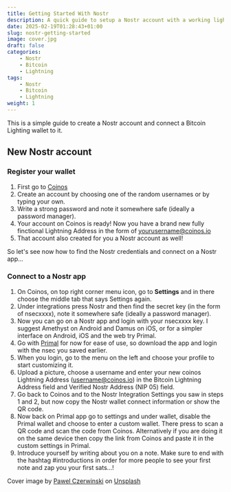```yaml
---
title: Getting Started With Nostr
description: A quick guide to setup a Nostr account with a working lightning address.
date: 2025-02-19T01:28:43+01:00
slug: nostr-getting-started
image: cover.jpg
draft: false
categories:
    - Nostr
    - Bitcoin
    - Lightning
tags:
    - Nostr
    - Bitcoin
    - Lightning
weight: 1
---
```


This is a simple guide to create a Nostr account and connect a Bitcoin Lighting wallet to it.

## New Nostr account 
### Register your wallet
1. First go to [Coinos](https://coinos.io/register)
2. Create an account by choosing one of the random usernames or by typing your own.
3. Write a strong password and note it somewhere safe (ideally a password manager).
4. Your account on Coinos is ready! Now you have a brand new fully finctional Lightning Address in the form of yourusername@coinos.io
5. That account also created for you a Nostr account as well!

So let's see now how to find the Nostr credentials and connect on a Nostr app...

### Connect to a Nostr app
1. On Coinos, on top right corner menu icon, go to **Settings** and in there choose the middle tab that says Settings again.
2. Under integrations press Nostr and then find the secret key (in the form of nsecxxxx), note it somewhere safe (ideally a password manager).
3. Now you can go on a Nostr app and login with your nsecxxxx key. I suggest Amethyst on Android and Damus on iOS, or for a simpler interface on Android, iOS and the web try Primal.
4. Go with [Primal](https://primal.net) for now for ease of use, so download the app and login with the nsec you saved earlier.
5. When you login, go to the menu on the left and choose your profile to start customizing it. 
6. Upload a picture, choose a username and enter your new coinos Lightning Address (username@coinos.io) in the Bitcoin Lightning Address field and Verified Nostr Address (NIP 05) field.
7. Go back to Coinos and to the Nostr Integration Settings you saw in steps 1 and 2, but now copy the Nostr wallet connect information or show the QR code.
8. Now back on Primal app go to settings and under wallet, disable the Primal wallet and choose to enter a custom wallet. There press to scan a QR code and scan the code from Coinos. Alternatively if you are doing it on the same device then copy the link from Coinos and paste it in the custom settings in Primal. 
9. Introduce yourself by writing about you on a note. Make sure to end with the hashtag #introductions in order for more people to see your first note and zap you your first sats…!

Cover image by <a href="https://unsplash.com/@pawel_czerwinski">Pawel Czerwinski</a> on <a href="https://unsplash.com/photos/a-black-and-purple-background-with-a-circular-design-9mwOUgWNwMU">Unsplash</a>
